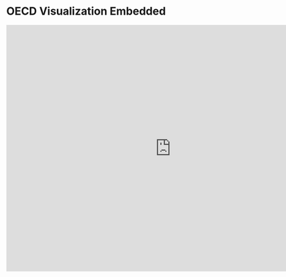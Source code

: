 # OECD Visualization Embedded
<iframe src="https://data.oecd.org/chart/69ou" width="860" height="645" style="border: 0" mozallowfullscreen="true" webkitallowfullscreen="true" allowfullscreen="true"><a href="https://data.oecd.org/chart/69ou" target="_blank">OECD Chart: General government debt, Total, % of GDP, Annual, 2017</a></iframe>
